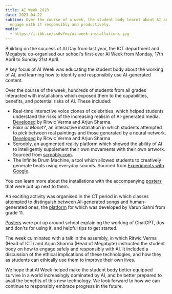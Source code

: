 ```yaml
---
title: AI Week 2023
date: 2023-04-22
subline: Over the course of a week, the student body learnt about AI and how to
  engage with it responsibly and productively.
media:
  - https://i.ibb.co/ss6vYnq/ai-week-installations.jpg
---
```

Building on the success of AI Day from last year, the ICT department and Megabyte co-organised our school's first-ever AI Week from Monday, 17th April to Sunday 21st April.

A key focus of AI Week was educating the student body about the working of AI, and learning how to identify and responsibily use AI-generated content.

Over the course of the week, hundreds of students from all grades interacted with installations which exposed them to the capabilities, benefits, and potential risks of AI. These included:

* Real-time interactive voice clones of celebrities, which helped students understand the risks of the increasing realism of AI-generated media. [Developed](https://github.com/tsrsmict/voice-cloner) by Ritwic Verma and Arjun Sharma.
* _Fake or Monet?_, an interactive installation in which students attempted to pick between real paintings and those generated by a neural network. [Developed](https://github.com/tsrsmict/ai-day-23-monet) by Ritwic Verma and Arjun Sharma
* Scroobly, an augmented reality platform which showed the ability of AI to intelligently supplement their own movements with their own artwork. Sourced from [scroobly.com](https://www.scroobly.com/).
* The Infinite Drum Machine, a tool which allowed students to creatively generate beats using everyday sounds. Sourced from [Experiments with Google](https://experiments.withgoogle.com/ai/drum-machine).

You can learn more about the installations with the accompanying [posters](https://drive.google.com/drive/folders/1FimcjxRIJqK9uOk9_L8qXwZlFJ9xSZEE?usp=sharing) that were put up next to them.

An exciting activity was organised in the CT period in which classes attempted to distinguish between AI-generated songs and human-generated ones, the [platform](https://github.com/notskamr/musicai-2023) for which was developed by Varun Sahni from grade 11.

[Posters](https://drive.google.com/drive/folders/1aNMj-TJGbZMRGhgYLpBv_xtGLx42UWOG?usp=sharing) were put up around school explaining the working of ChatGPT, dos and don'ts for using it, and helpful tips to get started.

The week culminated with a talk in the assembly, in which Ritwic Verma (Head of ICT) and Arjun Sharma (Head of Megabyte) instructed the student body on how to engage safely and responsibly with AI. It included a discussion of the ethical implications of these technologies, and how they as students can ethically use them to improve their own lives.

We hope that AI Week helped make the student body better equipped survive in a world increasingly dominated by AI, and be better prepared to avail the benefits of this new technology. We look forward to how we can continue to responsibly embrace progress in the future.